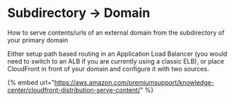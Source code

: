 # Subdirectory -&gt; Domain

How to serve contents/urls of an external domain from the subdirectory of your primary domain

Either setup path based routing in an Application Load Balancer \(you would need to switch to an ALB if you are currently using a classic ELB\), or place CloudFront in front of your domain and configure it with two sources.

{% embed url="https://aws.amazon.com/premiumsupport/knowledge-center/cloudfront-distribution-serve-content/" %}



